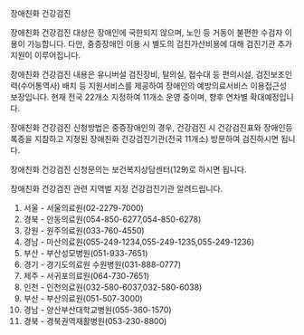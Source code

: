 장애친화 건강검진

장애친화 건강검진 대상은 장애인에 국한되지 않으며, 노인 등 거동이 불편한 수검자 이용이 가능합니다.
다만, 중증장애인 이용 시 별도의 검진가산비용에 대해 검진기관 추가 지원이 이루어집니다.

장애친화 건강검진 내용은 유니버설 검진장비, 탈의실, 접수대 등 편의시설, 검진보조인력(수어통역사) 배치 등 지원서비스를 제공하여 장애인의 예방의료서비스 이용접근성 보장입니다. 현재 전국 22개소 지정하여 11개소 운영 중이며, 향후 연차별 확대예정입니다.

장애친화 건강검진 신청방법은 중증장애인의 경우, 건강검진 시 건강검진표와 장애인등록증을 지참하고 지정된 장애친화 건강검진기관(전국 11개소) 방문하여 검진하시면 됩니다.

장애친화 건강검진 신청문의는 보건복지상담센터(129)로 하시면 됩니다.

장애친화 건강검진 관련 지역벌 지정 건강검진기관 알려드립니다.
1. 서울 - 서울의료원(02-2279-7000)
2. 경북 - 안동의료원(054-850-6277,054-850-6278)
3. 강원 - 원주의료원(033-760-4550)
4. 경남 - 마산의료원(055-249-1234,055-249-1235,055-249-1236)
5. 부산 - 부산성모병원(051-933-7651)
6. 경기 - 경기도의료원 수원병원(031-888-0777)
7. 제주 - 서귀포의료원(064-730-7651)
8. 인천 - 인천의료원(032-580-6037,032-580-6038)
9. 부산 - 부산의료원(051-507-3000)
10. 경남 - 양산부산대학교병원(055-360-1570)
11. 경북 - 경북권역재활병원(053-230-8800)